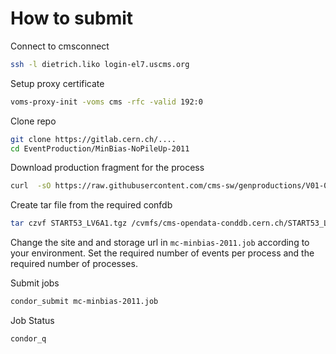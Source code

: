 # How to submit

Connect to cmsconnect 
```bash
ssh -l dietrich.liko login-el7.uscms.org
```

Setup proxy certificate
```bash
voms-proxy-init -voms cms -rfc -valid 192:0
```

Clone repo
```bash
git clone https://gitlab.cern.ch/....
cd EventProduction/MinBias-NoPileUp-2011
```

Download production fragment for the process
```bash
curl  -sO https://raw.githubusercontent.com/cms-sw/genproductions/V01-00-46/python/MinBias_TuneZ2_7TeV_pythia6_cff.py
```

Create tar file from the required confdb
```bash
tar czvf START53_LV6A1.tgz /cvmfs/cms-opendata-conddb.cern.ch/START53_LV6A1 /cvmfs/cms-opendata-conddb.cern.ch/START53_LV6A1.db
```

Change the site and and storage url in ```mc-minbias-2011.job``` according to your environment. Set the required number of events per
process and the required number of processes.

Submit jobs
```bash
condor_submit mc-minbias-2011.job
```

Job Status
```
condor_q
```